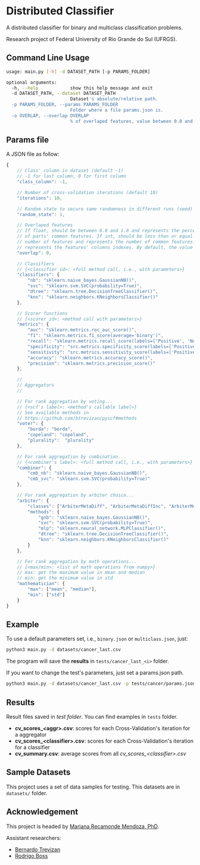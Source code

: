 # Distributed Classifier
A distributed classifier for binary and multiclass classification problems.

Research project of Federal University of Rio Grande do Sul (UFRGS).

## Command Line Usage
```bash
usage: main.py [-h] -d DATASET_PATH [-p PARAMS_FOLDER]

optional arguments:
  -h, --help            show this help message and exit
  -d DATASET_PATH, --dataset DATASET_PATH
                        Dataset's absolute/relative path.
  -p PARAMS_FOLDER, --params PARAMS_FOLDER
                        Folder where a file params.json is.
  -o OVERLAP, --overlap OVERLAP
                        % of overlaped features, value between 0.0 and 1.0.
```

## Params file
A JSON file as follow:
```javascript
{
    // Class' column in dataset (default -1)
    // -1 for last column, 0 for first column
    "class_column": -1,

    // Number of cross-validation iterations (default 10)
    "iterations": 10,

    // Random state to secure same randomness in different runs (seed)
    "random_state": 1,

    // Overlaped features
    // If float, should be between 0.0 and 1.0 and represents the percentage
    // of parts' common features. If int, should be less than or equal to the
    // number of features and represents the number of common features. If list,
    // represents the features' columns indexes. By default, the value is set to 0.
    "overlap": 0,

    // Classifiers
    // {<classifier id>: <full method call, i.e., with parameters>}
    "classifiers": {
        "nb": "sklearn.naive_bayes.GaussianNB()",
        "svc": "sklearn.svm.SVC(probability=True)",
        "dtree": "sklearn.tree.DecisionTreeClassifier()",
        "knn": "sklearn.neighbors.KNeighborsClassifier()"
    },

    // Scorer functions
    // {<scorer id>: <method call with parameters>}
    "metrics": {
        "auc": "sklearn.metrics.roc_auc_score()",
        "f1": "sklearn.metrics.f1_score(average='binary')",
        "recall": "sklearn.metrics.recall_score(labels=['Positive', 'Negative'])",
        "specificity": "src.metrics.specificity_score(labels=['Positive', 'Negative'])",
        "sensitivity": "src.metrics.sensitivity_score(labels=['Positive', 'Negative'])",
        "accuracy": "sklearn.metrics.accuracy_score()",
        "precision": "sklearn.metrics.precision_score()"
    },

    //
    // Aggregators
    //

    // For rank aggregation by voting...
    // {<scf's label>: <method's callable label>}
    // See available methods in
    // https://github.com/btrevizan/pyscf#methods
    "voter": {
        "borda": "borda",
        "copeland": "copeland",
        "plurality":  "plurality"
    },

    // For rank aggregation by combination...
    // {<combiner's label>: <full method call, i.e., with parameters>}
    "combiner": {
        "cmb_nb": "sklearn.naive_bayes.GaussianNB()",
        "cmb_svc": "sklearn.svm.SVC(probability=True)"
    },

    // For rank aggregation by arbiter choice...
    "arbiter": {
        "classes": ["ArbiterMetaDiff", "ArbiterMetaDiffInc", "ArbiterMetaDiffIncCorr"],
        "methods": {
            "gnb": "sklearn.naive_bayes.GaussianNB()",
            "svc": "sklearn.svm.SVC(probability=True)",
            "mlp": "sklearn.neural_network.MLPClassifier()",
            "dtree": "sklearn.tree.DecisionTreeClassifier()",
            "knn": "sklearn.neighbors.KNeighborsClassifier()"
        }
    },

    // For rank aggregation by math operations...
    // {<max/min>: <list of math operations from numpy>}
    // max: get the maximum value in mean and median
    // min: get the minimum value in std
    "mathematician": {
        "max": ["mean", "median"],
        "min": ["std"]
    }
}
```

## Example
To use a default parameters set, i.e., `binary.json` or `multiclass.json`, just:
```bash
python3 main.py -d datasets/cancer_last.csv
```
The program will save the **results** in `tests/cancer_last_<i>` folder.

If you want to change the test's parameters, just set a params.json path.
```bash
python3 main.py -d datasets/cancer_last.csv -p tests/cancer/params.json
```

## Results
Result files saved in *test folder*. You can find examples in `tests` folder.
- **cv_scores_\<aggr\>.csv**: scores for each Cross-Validation's iteration for a aggregator
- **cv_scores_\<classifier\>.csv**: scores for each Cross-Validation's iteration for a classifier
- **cv_summary.csv**: average scores from all *cv_scores_\<classifier\>.csv*

## Sample Datasets
This project uses a set of data samples for testing. This datasets are in `datasets/` folder.

## Acknowledgement
This project is headed by [Mariana Recamonde Mendoza, PhD](http://www.inf.ufrgs.br/~mrmendoza/index.html).

Assistant researchers:
- [Bernardo Trevizan](https://github.com/btrevizan)
- [Rodrigo Boss](https://github.com/rsboos)
